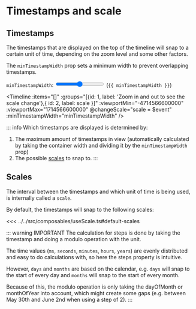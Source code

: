 <script setup>
  import { ref } from 'vue'
  const scale = ref(undefined);
  const minTimestampWidth = ref(100);
</script>

# Timestamps and scale

## Timestamps

The timestamps that are displayed on the top of the timeline will snap to a certain unit of time, depending on the zoom level and some other factors.

The `minTimestampWidth` prop sets a minimum width to prevent overlapping timestamps.

`minTimestampWidth`: 
<input type="range" v-model="minTimestampWidth" id="minTimestampWidth" min="10" max="150" /> (`{{ minTimestampWidth }}`)

  <Timeline
    :items="[]"
    :groups="[{id: 1, label: 'Zoom in and out to see the scale change'},{ id: 2, label: scale }]"
    :viewportMin="-4714566600000"
    :viewportMax="1714566600000"
    @changeScale="scale = $event"
    :minTimestampWidth="minTimestampWidth"
  />

::: info
Which timestamps are displayed is determined by:

1. The maximum amount of timestamps in view (automatically calculated by taking the container width and dividing it by the `minTimestampWidth` prop)
2. The possible [scales](#scales) to snap to.
:::

## Scales

The interval between the timestamps and which unit of time is being used, is internally called a `scale`.

By default, the timestamps will snap to the following scales:

<<< ../../src/composables/useScale.ts#default-scales

::: warning IMPORTANT
The calculation for steps is done by taking the timestamp and doing a modulo operation with the unit.

The time values (`ms`, `seconds`, `minutes`, `hours`, `years`) are evenly distributed and easy to do calculations with, so here the steps property is intuitive.

However, `days` and `months` are based on the calendar, e.g. `days` will snap to the start of every day and `months` will snap to the start of every month.

Because of this, the modulo operation is only taking the dayOfMonth or monthOfYear into account, which might create some gaps (e.g. between May 30th and June 2nd when using a step of 2).
:::
